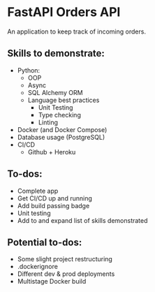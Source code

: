 # FastAPI Orders API

An application to keep track of incoming orders.

## Skills to demonstrate:
- Python:
  - OOP
  - Async
  - SQL Alchemy ORM
  - Language best practices
    - Unit Testing
    - Type checking
    - Linting
- Docker (and Docker Compose)
- Database usage (PostgreSQL)
- CI/CD
  - Github + Heroku

## To-dos:
- Complete app
- Get CI/CD up and running
- Add build passing badge
- Unit testing
- Add to and expand list of skills demonstrated

## Potential to-dos:
- Some slight project restructuring
- .dockerignore
- Different dev & prod deployments
- Multistage Docker build